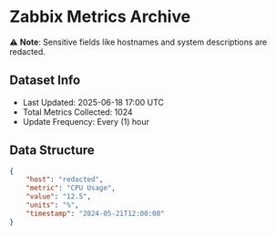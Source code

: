 # Zabbix Metrics Archive

⚠️ **Note**: Sensitive fields like hostnames and system descriptions are redacted.

## Dataset Info
- Last Updated: 2025-06-18 17:00 UTC
- Total Metrics Collected: 1024
- Update Frequency: Every (1) hour

## Data Structure
```json
{
    "host": "redacted",
    "metric": "CPU Usage",
    "value": "12.5",
    "units": "%",
    "timestamp": "2024-05-21T12:00:00"
}
```
